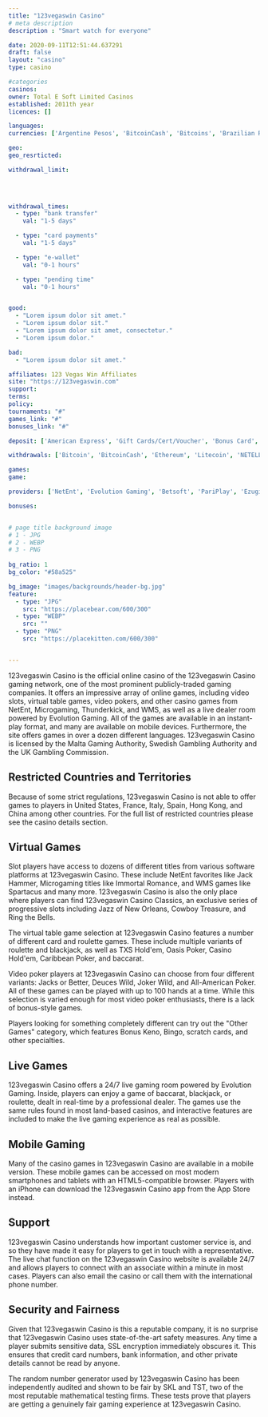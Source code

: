 ```yaml
---
title: "123vegaswin Casino"
# meta description
description : "Smart watch for everyone"

date: 2020-09-11T12:51:44.637291
draft: false
layout: "casino" 
type: casino

#categories
casinos: 
owner: Total E Soft Limited Casinos
established: 2011th year
licences: []

languages: 
currencies: ['Argentine Pesos', 'BitcoinCash', 'Bitcoins', 'Brazilian Reais', 'Chilean Pesos', 'Chinese Yuan Renminbi', 'Ethereum', 'Euros', 'Litecoins', 'Mexican Pesos', 'Pounds Sterling', 'Swedish Kronor', 'United States Dollars']

geo: 
geo_resrticted: 

withdrawal_limit:

  
  

withdrawal_times:
  - type: "bank transfer"
    val: "1-5 days"

  - type: "card payments"
    val: "1-5 days"

  - type: "e-wallet"
    val: "0-1 hours"

  - type: "pending time"
    val: "0-1 hours"


good:
  - "Lorem ipsum dolor sit amet."
  - "Lorem ipsum dolor sit."
  - "Lorem ipsum dolor sit amet, consectetur."
  - "Lorem ipsum dolor."

bad:
  - "Lorem ipsum dolor sit amet."

affiliates: 123 Vegas Win Affiliates
site: "https://123vegaswin.com"
support: 
terms:
policy:
tournaments: "#"
games_link: "#"
bonuses_link: "#"

deposit: ['American Express', 'Gift Cards/Cert/Voucher', 'Bonus Card', 'Club Card', 'JCB', 'MasterCard', 'paysafecard', 'Rapidtransfer', 'UnionPay', 'Visa']

withdrawals: ['Bitcoin', 'BitcoinCash', 'Ethereum', 'Litecoin', 'NETELLER', 'Skrill']

games: 
game:

providers: ['NetEnt', 'Evolution Gaming', 'Betsoft', 'PariPlay', 'Ezugi', 'Pragmatic Play']

bonuses:


# page title background image 
# 1 - JPG
# 2 - WEBP
# 3 - PNG
 
bg_ratio: 1 
bg_color: "#58a525" 

bg_image: "images/backgrounds/header-bg.jpg"
feature:
  - type: "JPG"
    src: "https://placebear.com/600/300"   
  - type: "WEBP"
    src: ""
  - type: "PNG"
    src: "https://placekitten.com/600/300"   


---
```


123vegaswin Casino is the official online casino of the 123vegaswin Casino gaming network, one of the most prominent publicly-traded gaming companies. It offers an impressive array of online games, including video slots, virtual table games, video pokers, and other casino games from NetEnt, Microgaming, Thunderkick, and WMS, as well as a live dealer room powered by Evolution Gaming. All of the games are available in an instant-play format, and many are available on mobile devices. Furthermore, the site offers games in over a dozen different languages. 123vegaswin Casino is licensed by the Malta Gaming Authority, Swedish Gambling Authority and the UK Gambling Commission.

## Restricted Countries and Territories
Because of some strict regulations, 123vegaswin Casino is not able to offer games to players in United States, France, Italy, Spain, Hong Kong, and China among other countries. For the full list of restricted countries please see the casino details section.

## Virtual Games
Slot players have access to dozens of different titles from various software platforms at 123vegaswin Casino. These include NetEnt favorites like Jack Hammer, Microgaming titles like Immortal Romance, and WMS games like Spartacus and many more. 123vegaswin Casino is also the only place where players can find 123vegaswin Casino Classics, an exclusive series of progressive slots including Jazz of New Orleans, Cowboy Treasure, and Ring the Bells.

The virtual table game selection at 123vegaswin Casino features a number of different card and roulette games. These include multiple variants of roulette and blackjack, as well as TXS Hold'em, Oasis Poker, Casino Hold'em, Caribbean Poker, and baccarat.

Video poker players at 123vegaswin Casino can choose from four different variants: Jacks or Better, Deuces Wild, Joker Wild, and All-American Poker. All of these games can be played with up to 100 hands at a time. While this selection is varied enough for most video poker enthusiasts, there is a lack of bonus-style games.

Players looking for something completely different can try out the "Other Games" category, which features Bonus Keno, Bingo, scratch cards, and other specialties.

## Live Games
123vegaswin Casino offers a 24/7 live gaming room powered by Evolution Gaming. Inside, players can enjoy a game of baccarat, blackjack, or roulette, dealt in real-time by a professional dealer. The games use the same rules found in most land-based casinos, and interactive features are included to make the live gaming experience as real as possible.

## Mobile Gaming
Many of the casino games in 123vegaswin Casino are available in a mobile version. These mobile games can be accessed on most modern smartphones and tablets with an HTML5-compatible browser. Players with an iPhone can download the 123vegaswin Casino app from the App Store instead.

## Support
123vegaswin Casino understands how important customer service is, and so they have made it easy for players to get in touch with a representative. The live chat function on the 123vegaswin Casino website is available 24/7 and allows players to connect with an associate within a minute in most cases. Players can also email the casino or call them with the international phone number.

## Security and Fairness
Given that 123vegaswin Casino is this a reputable company, it is no surprise that 123vegaswin Casino uses state-of-the-art safety measures. Any time a player submits sensitive data, SSL encryption immediately obscures it. This ensures that credit card numbers, bank information, and other private details cannot be read by anyone.

The random number generator used by 123vegaswin Casino has been independently audited and shown to be fair by SKL and TST, two of the most reputable mathematical testing firms. These tests prove that players are getting a genuinely fair gaming experience at 123vegaswin Casino.
